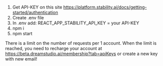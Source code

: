1. Get API-KEY on this site https://platform.stability.ai/docs/getting-started/authentication
2. Create .env file
3. In .env add: REACT_APP_STABILITY_API_KEY = your API-KEY
4. npm i
5. npm start

There is a limit on the number of requests per 1 account. When the limit is reached, you need to recharge your account at https://beta.dreamstudio.ai/membership?tab=apiKeys or create a new key with new email!